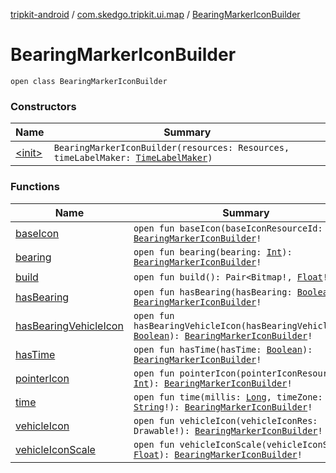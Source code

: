 [tripkit-android](../../index.md) / [com.skedgo.tripkit.ui.map](../index.md) / [BearingMarkerIconBuilder](./index.md)

# BearingMarkerIconBuilder

`open class BearingMarkerIconBuilder`

### Constructors

| Name | Summary |
|---|---|
| [&lt;init&gt;](-init-.md) | `BearingMarkerIconBuilder(resources: Resources, timeLabelMaker: `[`TimeLabelMaker`](../-time-label-maker/index.md)`)` |

### Functions

| Name | Summary |
|---|---|
| [baseIcon](base-icon.md) | `open fun baseIcon(baseIconResourceId: `[`Int`](https://kotlinlang.org/api/latest/jvm/stdlib/kotlin/-int/index.html)`): `[`BearingMarkerIconBuilder`](./index.md)`!` |
| [bearing](bearing.md) | `open fun bearing(bearing: `[`Int`](https://kotlinlang.org/api/latest/jvm/stdlib/kotlin/-int/index.html)`): `[`BearingMarkerIconBuilder`](./index.md)`!` |
| [build](build.md) | `open fun build(): Pair<Bitmap!, `[`Float`](https://kotlinlang.org/api/latest/jvm/stdlib/kotlin/-float/index.html)`!>!` |
| [hasBearing](has-bearing.md) | `open fun hasBearing(hasBearing: `[`Boolean`](https://kotlinlang.org/api/latest/jvm/stdlib/kotlin/-boolean/index.html)`): `[`BearingMarkerIconBuilder`](./index.md)`!` |
| [hasBearingVehicleIcon](has-bearing-vehicle-icon.md) | `open fun hasBearingVehicleIcon(hasBearingVehicleIcon: `[`Boolean`](https://kotlinlang.org/api/latest/jvm/stdlib/kotlin/-boolean/index.html)`): `[`BearingMarkerIconBuilder`](./index.md)`!` |
| [hasTime](has-time.md) | `open fun hasTime(hasTime: `[`Boolean`](https://kotlinlang.org/api/latest/jvm/stdlib/kotlin/-boolean/index.html)`): `[`BearingMarkerIconBuilder`](./index.md)`!` |
| [pointerIcon](pointer-icon.md) | `open fun pointerIcon(pointerIconResourceId: `[`Int`](https://kotlinlang.org/api/latest/jvm/stdlib/kotlin/-int/index.html)`): `[`BearingMarkerIconBuilder`](./index.md)`!` |
| [time](time.md) | `open fun time(millis: `[`Long`](https://kotlinlang.org/api/latest/jvm/stdlib/kotlin/-long/index.html)`, timeZone: `[`String`](https://kotlinlang.org/api/latest/jvm/stdlib/kotlin/-string/index.html)`!): `[`BearingMarkerIconBuilder`](./index.md)`!` |
| [vehicleIcon](vehicle-icon.md) | `open fun vehicleIcon(vehicleIconRes: Drawable!): `[`BearingMarkerIconBuilder`](./index.md)`!` |
| [vehicleIconScale](vehicle-icon-scale.md) | `open fun vehicleIconScale(vehicleIconScale: `[`Float`](https://kotlinlang.org/api/latest/jvm/stdlib/kotlin/-float/index.html)`): `[`BearingMarkerIconBuilder`](./index.md)`!` |
